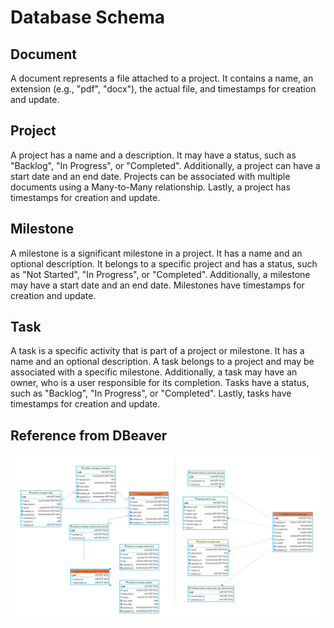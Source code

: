 # Database Schema

## Document
A document represents a file attached to a project. It contains a name, an extension (e.g., "pdf", "docx"), the actual file, and timestamps for creation and update.

## Project
A project has a name and a description. It may have a status, such as "Backlog", "In Progress", or "Completed". Additionally, a project can have a start date and an end date. Projects can be associated with multiple documents using a Many-to-Many relationship. Lastly, a project has timestamps for creation and update.

## Milestone
A milestone is a significant milestone in a project. It has a name and an optional description. It belongs to a specific project and has a status, such as "Not Started", "In Progress", or "Completed". Additionally, a milestone may have a start date and an end date. Milestones have timestamps for creation and update.

## Task
A task is a specific activity that is part of a project or milestone. It has a name and an optional description. A task belongs to a project and may be associated with a specific milestone. Additionally, a task may have an owner, who is a user responsible for its completion. Tasks have a status, such as "Backlog", "In Progress", or "Completed". Lastly, tasks have timestamps for creation and update.

## Reference from DBeaver

![Exemplo de imagem](/docs/image_1.png)
